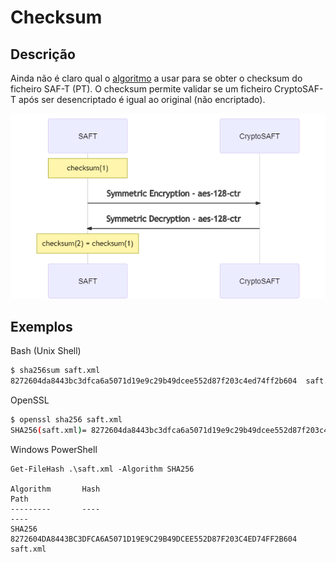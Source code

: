 # Checksum

## Descrição

Ainda não é claro qual o [algoritmo](https://en.wikipedia.org/wiki/Category:Checksum_algorithms) a usar para se obter o checksum do ficheiro SAF-T \(PT\). O checksum permite validar se um ficheiro CryptoSAF-T após ser desencriptado é igual ao original \(não encriptado\).

![Processo de cria&#xE7;&#xE3;o e verifica&#xE7;&#xE3;o do checksum do ficheiro SAF-T \(PT\).](../../.gitbook/assets/mermaid-diagram-20200911193254.png)

## Exemplos

Bash \(Unix Shell\)

```bash
$ sha256sum saft.xml
8272604da8443bc3dfca6a5071d19e9c29b49dcee552d87f203c4ed74ff2b604  saft.txt
```

OpenSSL

```bash
$ openssl sha256 saft.xml
SHA256(saft.xml)= 8272604da8443bc3dfca6a5071d19e9c29b49dcee552d87f203c4ed74ff2b604
```

Windows PowerShell

```text
Get-FileHash .\saft.xml -Algorithm SHA256

Algorithm       Hash                                                                   Path
---------       ----                                                                   ----
SHA256          8272604DA8443BC3DFCA6A5071D19E9C29B49DCEE552D87F203C4ED74FF2B604       saft.xml
```

